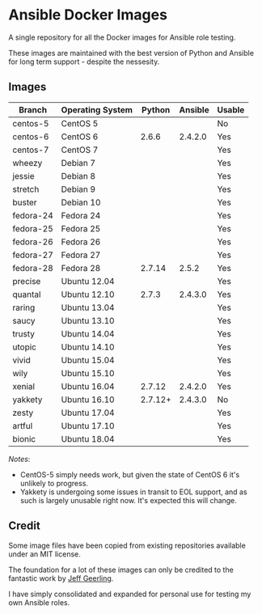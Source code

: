 # Ansible Docker Images

A single repository for all the Docker images for Ansible role testing.

These images are maintained with the best version of Python and Ansible for long term support - despite the nessesity.

## Images

| Branch    | Operating System | Python  | Ansible | Usable |
| --------- |------------------| ------- | ------- |------- |
| centos-5  | CentOS 5         |         |         | No     |
| centos-6  | CentOS 6         | 2.6.6   | 2.4.2.0 | Yes    |
| centos-7  | CentOS 7         |         |         | Yes    |
| wheezy    | Debian 7         |         |         | Yes    |
| jessie    | Debian 8         |         |         | Yes    |
| stretch   | Debian 9         |         |         | Yes    |
| buster    | Debian 10        |         |         | Yes    |
| fedora-24 | Fedora 24        |         |         | Yes    |
| fedora-25 | Fedora 25        |         |         | Yes    |
| fedora-26 | Fedora 26        |         |         | Yes    |
| fedora-27 | Fedora 27        |         |         | Yes    |
| fedora-28 | Fedora 28        | 2.7.14  | 2.5.2   | Yes    |
| precise   | Ubuntu 12.04     |         |         | Yes    |
| quantal   | Ubuntu 12.10     | 2.7.3   | 2.4.3.0 | Yes    |
| raring    | Ubuntu 13.04     |         |         | Yes    |
| saucy     | Ubuntu 13.10     |         |         | Yes    |
| trusty    | Ubuntu 14.04     |         |         | Yes    |
| utopic    | Ubuntu 14.10     |         |         | Yes    |
| vivid     | Ubuntu 15.04     |         |         | Yes    |
| wily      | Ubuntu 15.10     |         |         | Yes    |
| xenial    | Ubuntu 16.04     | 2.7.12  | 2.4.2.0 | Yes    |
| yakkety   | Ubuntu 16.10     | 2.7.12+ | 2.4.3.0 | No     |
| zesty     | Ubuntu 17.04     |         |         | Yes    |
| artful    | Ubuntu 17.10     |         |         | Yes    |
| bionic    | Ubuntu 18.04     |         |         | Yes    |

*Notes*:
* CentOS-5 simply needs work, but given the state of CentOS 6 it's unlikely to progress.
* Yakkety is undergoing some issues in transit to EOL support, and as such is largely unusable right now. It's expected this will change. 

## Credit

Some image files have been copied from existing repositories available under an MIT license.

The foundation for a lot of these images can only be credited to the fantastic work by [Jeff Geerling](http://jeffgeerling.com/).

I have simply consolidated and expanded for personal use for testing my own Ansible roles.